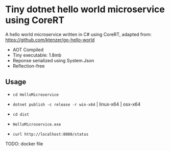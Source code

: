 # Tiny dotnet hello world microservice using CoreRT

A hello world microservice written in C# using CoreRT, adapted from: https://github.com/ktenzer/go-hello-world

- AOT Compiled
- Tiny executable: 1.8mb
- Reponse serialized using System.Json
- Reflection-free

## Usage 

- ``cd HelloMicroservice``
- ``dotnet publish -c release -r win-x64`` | linux-x64 | osx-x64
- ``cd dist``
- ``HelloMicroservice.exe``

- ``curl http://localhost:8080/status``

TODO: docker file

